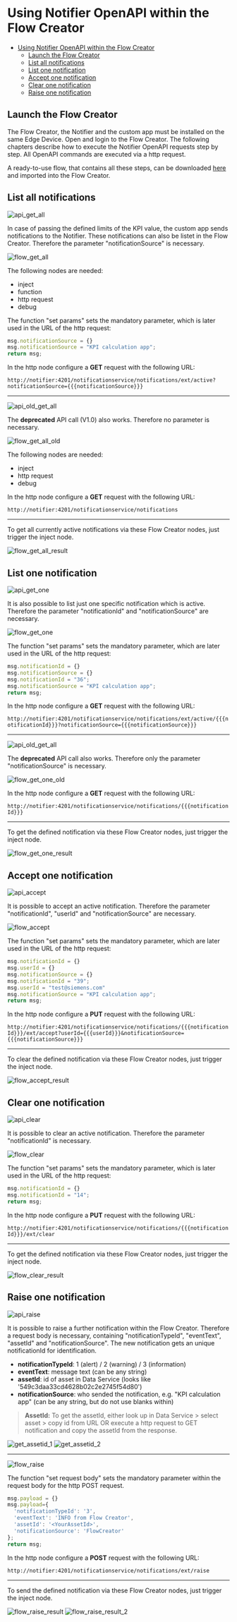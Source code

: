 # Using Notifier OpenAPI within the Flow Creator

- [Using Notifier OpenAPI within the Flow Creator](#using-notifier-openapi-within-the-flow-creator)
  - [Launch the Flow Creator](#launch-the-flow-creator)
  - [List all notifications](#list-all-notifications)
  - [List one notification](#list-one-notification)
  - [Accept one notification](#accept-one-notification)
  - [Clear one notification](#clear-one-notification)
  - [Raise one notification](#raise-one-notification)

## Launch the Flow Creator

The Flow Creator, the Notifier and the custom app must be installed on the same Edge Device. Open and login to the Flow Creator. The following chapters describe how to execute the Notifier OpenAPI requests step by step. All OpenAPI commands are executed via a http request.

A ready-to-use flow, that contains all these steps, can be downloaded [here](/src/Flow.json) and imported into the Flow Creator.

## List all notifications

![api_get_all](/docs/graphics/api_get_all.png)

In case of passing the defined limits of the KPI value, the custom app sends notifications to the Notifier. These notifications can also be listet in the Flow Creator. Therefore the parameter "notificationSource" is necessary.

![flow_get_all](/docs/graphics/flow_get_all.png)

The following nodes are needed:

- inject
- function
- http request
- debug

The function "set params" sets the mandatory parameter, which is later used in the URL of the http request:

```javascript
msg.notificationSource = {}
msg.notificationSource = "KPI calculation app";
return msg;
```

In the http node configure a **GET** request with the following URL:

`http://notifier:4201/notificationservice/notifications/ext/active?notificationSource={{{notificationSource}}}`

---------

![api_old_get_all](/docs/graphics/api_old_get_all.png)

The **deprecated** API call (V1.0) also works. Therefore no parameter is necessary.

![flow_get_all_old](/docs/graphics/flow_get_all_old.png)

The following nodes are needed:

- inject
- http request
- debug

In the http node configure a **GET** request with the following URL:

`http://notifier:4201/notificationservice/notifications`

---------

To get all currently active notifications via these Flow Creator nodes, just trigger the inject node.

![flow_get_all_result](/docs/graphics/flow_get_all_result.png)

## List one notification

![api_get_one](/docs/graphics/api_get_one.png)

It is also possible to list just one specific notification which is active. Therefore the parameter "notificationId" and "notificationSource" are necessary.

![flow_get_one](/docs/graphics/flow_get_one.png)

The function "set params" sets the mandatory parameter, which are later used in the URL of the http request:

```javascript
msg.notificationId = {}
msg.notificationSource = {}
msg.notificationId = "36";
msg.notificationSource = "KPI calculation app";
return msg;
```

In the http node configure a **GET** request with the following URL:

`http://notifier:4201/notificationservice/notifications/ext/active/{{{notificationId}}}?notificationSource={{{notificationSource}}}`

---------

![api_old_get_all](/docs/graphics/api_old_get_one.png)

The **deprecated** API call also works. Therefore only the parameter "notificationSource" is necessary.

![flow_get_one_old](/docs/graphics/flow_get_one_old.png)

In the http node configure a **GET** request with the following URL:

`http://notifier:4201/notificationservice/notifications/{{{notificationId}}}`

---------

To get the defined notification via these Flow Creator nodes, just trigger the inject node.

![flow_get_one_result](/docs/graphics/flow_get_one_result.png)

## Accept one notification

![api_accept](/docs/graphics/api_accept.png)

It is possible to accept an active notification. Therefore the parameter "notificationId", "userId" and "notificationSource" are necessary.

![flow_accept](/docs/graphics/flow_accept.png)

The function "set params" sets the mandatory parameter, which are later used in the URL of the http request:

```javascript
msg.notificationId = {}
msg.userId = {}
msg.notificationSource = {}
msg.notificationId = "39";
msg.userId = "test@siemens.com"
msg.notificationSource = "KPI calculation app";
return msg;
```

In the http node configure a **PUT** request with the following URL:

`http://notifier:4201/notificationservice/notifications/{{{notificationId}}}/ext/accept?userId={{{userId}}}&notificationSource={{{notificationSource}}}`

---------

To clear the defined notification via these Flow Creator nodes, just trigger the inject node.

![flow_accept_result](/docs/graphics/flow_accept_result.png)

## Clear one notification

![api_clear](/docs/graphics/api_clear.png)

It is possible to clear an active notification. Therefore the parameter "notificationId" is necessary.

![flow_clear](/docs/graphics/flow_clear.png)

The function "set params" sets the mandatory parameter, which is later used in the URL of the http request:

```javascript
msg.notificationId = {}
msg.notificationId = "14";
return msg;
```

In the http node configure a **PUT** request with the following URL:

`http://notifier:4201/notificationservice/notifications/{{{notificationId}}}/ext/clear`

---------

To get the defined notification via these Flow Creator nodes, just trigger the inject node.

![flow_clear_result](/docs/graphics/flow_clear_result.png)

## Raise one notification

![api_raise](/docs/graphics/api_raise.png)

It is possible to raise a further notification within the Flow Creator. Therefore a request body is necessary, containing "notificationTypeId", "eventText", "assetId" and "notificationSource". The new notification gets an unique notificationId for identification.

- **notificationTypeId**: 1 (alert) / 2 (warning) / 3 (information)
- **eventText**: message text (can be any string)
- **assetId**: id of asset in Data Service (looks like '549c3daa33cd4628b02c2e2745f54d80')
- **notificationSource**: who sended the notification, e.g. "KPI calculation app" (can be any string, but do not use blanks within)

> **AssetId:**
> To get the assetId, either look up in Data Service > select asset > copy id from URL  OR  execute a http request to GET notification and copy the assetId from the response.

![get_assetid_1](/docs/graphics/get_assetid_1.png) ![get_assetid_2](/docs/graphics/get_assetid_2.png)

---------

![flow_raise](/docs/graphics/flow_raise.png)

The function "set request body" sets the mandatory parameter within the request body for the http POST request.

```javascript
msg.payload = {}
msg.payload={
  'notificationTypeId': '3',
  'eventText': 'INFO from Flow Creator',
  'assetId': '<YourAssetId>',
  'notificationSource': 'FlowCreator'
};
return msg;
```

In the http node configure a **POST** request with the following URL:

`http://notifier:4201/notificationservice/notifications/ext/raise`

---------

To send the defined notification via these Flow Creator nodes, just trigger the inject node.

![flow_raise_result](/docs/graphics/flow_raise_result.png)
![flow_raise_result_2](/docs/graphics/flow_raise_result_2.png)
